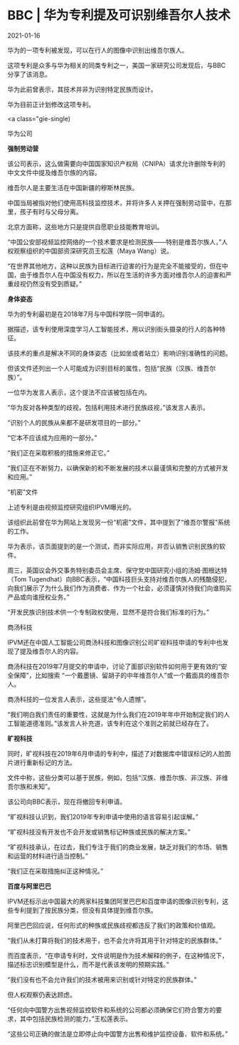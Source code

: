 # BBC | 华为专利提及可识别维吾尔人技术

2021-01-16

华为的一项专利被发现，可以在行人的图像中识别出维吾尔族人。

这项专利是众多与华为相关的同类专利之一，美国一家研究公司发现后，与BBC分享了该消息。

华为此前曾表示，其技术并非为识别特定民族而设计。

华为目前正计划修改这项专利。

<a class="gie-single)

华为公司

**强制劳动营**

该公司表示，这么做需要向中国国家知识产权局（CNIPA）请求允许删除专利的中文文件中提及维吾尔族的内容。

维吾尔人是主要生活在中国新疆的穆斯林民族。

中国当局被指对他们使用高科技监控技术，并将许多人关押在强制劳动营中，在那里，孩子有时与父母分离。

北京方面称，这些地方只是提供自愿职业技能教育培训。

“中国公安部视频监控网络的一个技术要求是检测民族——特别是维吾尔族人，”人权观察组织的中国部资深研究员王松莲（Maya Wang）说。

“在世界其他地方，这种以民族为目标进行迫害的行为是完全不能接受的，但在中国，由于维吾尔人在中国没有权力，所以在生活的许多方面对维吾尔人的迫害和严重歧视仍然没有受到质疑。”

**身体姿态**

华为的专利最初是在2018年7月与中国科学院一同申请的。

据描述，该专利使用深度学习人工智能技术，用以识别街头摄录的行人的各种特征。

该技术的重点是解决不同的身体姿态（比如坐或者站立）影响识别准确性的问题。

但该文件还列出一个人可能成为识别目标的属性，包括“民族（汉族、维吾尔族）”。

一位华为发言人表示，这个提法不应该被包括在内。

“华为反对各种类型的歧视，包括利用技术进行民族歧视，”该发言人表示。

“识别个人的民族从来都不是研发项目的一部分。”

“它本不应该成为应用的一部分。”

“我们正在采取积极的措施来修正它。”

“我们正在不断努力，以确保新的和不断发展的技术以最谨慎和完整的方式被开发和应用。”

“机密”文件

上述专利是由视频监控研究组织IPVM曝光的。

该组织此前曾在华为网站上发现另一份“机密”文件，其中提到了“维吾尔警报”系统的工作。

华为表示，该页面提到的是一个测试，而非实际应用，并否认销售识别民族的软件。

周三，英国议会外交事务特别委员会主席、保守党中国研究小组的汤姆·图根达特（Tom Tugendhat）向BBC表示，“中国科技巨头支持对维吾尔族人的残酷侵犯，向我们展示了为什么我们作为消费者、作为一个社会，必须谨慎对待我们向谁购买产品或向谁授权业务。”

“开发民族识别技术供一个专制政权使用，显然不是符合我们标准的行为。”

商汤科技

IPVM还在中国人工智能公司商汤科技和图像识别公司旷视科技申请的专利中也发现了提及维吾尔人的内容。

商汤科技在2019年7月提交的申请中，讨论了面部识别软件如何用于更有效的“安全保障”，比如搜索 “一个戴墨镜、留胡子的中年维吾尔人”或一个戴面具的维吾尔人。

商汤科技的一位发言人表示，这些提法“令人遗憾”。

“我们明白我们责任的重要性，这就是为什么我们在2019年年中开始制定我们的人工智能道德准则。”该发言人补充道，该专利在这个准则之前就已经存在了。

**旷视科技**

同时，旷视科技在2019年6月申请的专利中，描述了对数据库中错误标记的人脸图片进行重新标记的方法。

文件中称，这些分类可以基于民族，例如，包括“汉族、维吾尔族、非汉族、非维吾尔族和未知”。

该公司向BBC表示，现在将撤回专利申请。

“旷视科技认识到，我们2019年专利申请中使用的语言容易引起误解。”

“旷视科技没有开发也不会开发或销售标记种族或民族的解决方案。”

“旷视科技承认，在过去，我们专注于我们的商业发展，缺乏对我们的市场、销售和运营的材料进行适当控制。”

“我们正在采取措施纠正这种情况。”

**百度与阿里巴巴**

IPVM还标示出中国最大的两家科技集团阿里巴巴和百度申请的图像识别专利，这些专利提到了按民族分类，但没有具体提到维吾尔族。

阿里巴巴回应说，任何形式的种族或民族歧视都违反了我们的政策和价值观。

“我们从未打算将我们的技术用于，也不会允许将其用于针对特定的民族群体。”

而百度表示，“在申请专利时，文件说明是作为技术解释的例子，在这种情况下，描述标志识别模型是什么，而不是代表该发明的预期实践。”

“我们没有也不会允许我们的技术被用来识别或针对特定的民族群体。”

但人权观察仍表达顾虑。

“任何向中国警方出售视频监控软件和系统的公司都必须确保它们符合警方的要求，其中包括民族检测的能力，”王松莲表示。

“这些公司正确的做法是立即停止向中国警方出售和维护监控设备、软件和系统。”

